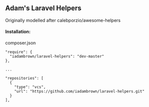 ## Adam's Laravel Helpers

<p>Originally modelled after calebporzio/awesome-helpers</p>

#### Installation:

<p>composer.json</p>

```
"require": {
  "iadambrown/laravel-helpers": "dev-master"
},

...

"repositories": [
  {
    "type": "vcs",
    "url": "https://github.com/iadambrown/laravel-helpers.git"
  }
],
```

[//]: # (@todo: https://poser.pugx.org)
